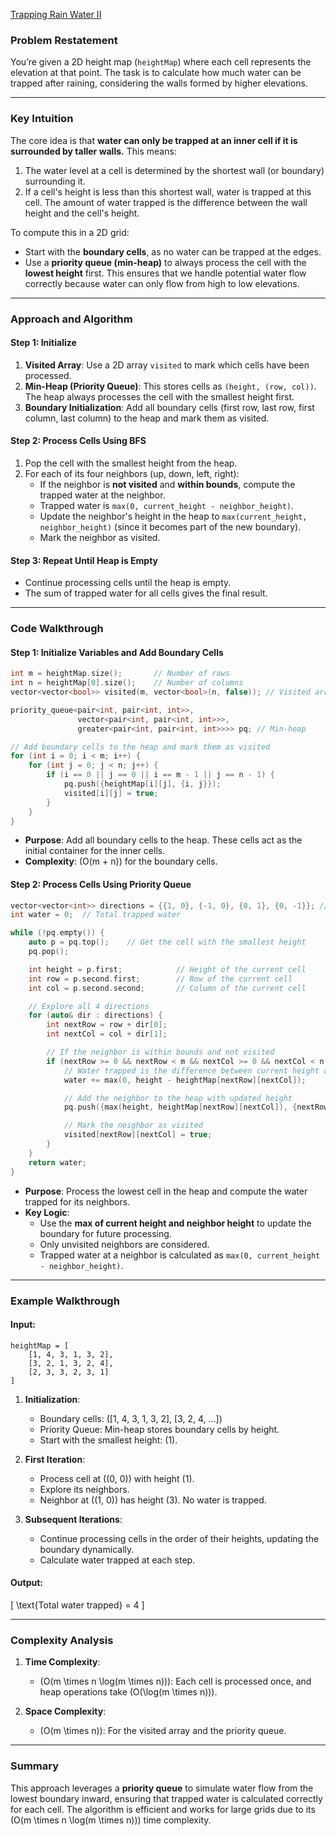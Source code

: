 [Trapping Rain Water II](https://leetcode.com/problems/trapping-rain-water-ii/description/)


### Problem Restatement
You’re given a 2D height map (`heightMap`) where each cell represents the elevation at that point. The task is to calculate how much water can be trapped after raining, considering the walls formed by higher elevations.

---

### Key Intuition

The core idea is that **water can only be trapped at an inner cell if it is surrounded by taller walls.** This means:
1. The water level at a cell is determined by the shortest wall (or boundary) surrounding it.
2. If a cell's height is less than this shortest wall, water is trapped at this cell. The amount of water trapped is the difference between the wall height and the cell's height.

To compute this in a 2D grid:
- Start with the **boundary cells**, as no water can be trapped at the edges.
- Use a **priority queue (min-heap)** to always process the cell with the **lowest height** first. This ensures that we handle potential water flow correctly because water can only flow from high to low elevations.

---

### Approach and Algorithm

#### Step 1: Initialize
1. **Visited Array**: Use a 2D array `visited` to mark which cells have been processed.
2. **Min-Heap (Priority Queue)**: This stores cells as `(height, (row, col))`. The heap always processes the cell with the smallest height first.
3. **Boundary Initialization**: Add all boundary cells (first row, last row, first column, last column) to the heap and mark them as visited.

#### Step 2: Process Cells Using BFS
1. Pop the cell with the smallest height from the heap.
2. For each of its four neighbors (up, down, left, right):
   - If the neighbor is **not visited** and **within bounds**, compute the trapped water at the neighbor.
   - Trapped water is `max(0, current_height - neighbor_height)`.
   - Update the neighbor's height in the heap to `max(current_height, neighbor_height)` (since it becomes part of the new boundary).
   - Mark the neighbor as visited.

#### Step 3: Repeat Until Heap is Empty
- Continue processing cells until the heap is empty.
- The sum of trapped water for all cells gives the final result.

---

### Code Walkthrough

#### Step 1: Initialize Variables and Add Boundary Cells
```cpp
int m = heightMap.size();       // Number of rows
int n = heightMap[0].size();    // Number of columns
vector<vector<bool>> visited(m, vector<bool>(n, false)); // Visited array

priority_queue<pair<int, pair<int, int>>, 
               vector<pair<int, pair<int, int>>>, 
               greater<pair<int, pair<int, int>>>> pq; // Min-heap

// Add boundary cells to the heap and mark them as visited
for (int i = 0; i < m; i++) {
    for (int j = 0; j < n; j++) {
        if (i == 0 || j == 0 || i == m - 1 || j == n - 1) {
            pq.push({heightMap[i][j], {i, j}});
            visited[i][j] = true;
        }
    }
}
```

- **Purpose**: Add all boundary cells to the heap. These cells act as the initial container for the inner cells.
- **Complexity**: \(O(m + n)\) for the boundary cells.

#### Step 2: Process Cells Using Priority Queue
```cpp
vector<vector<int>> directions = {{1, 0}, {-1, 0}, {0, 1}, {0, -1}}; // Directions for neighbors
int water = 0;  // Total trapped water

while (!pq.empty()) {
    auto p = pq.top();    // Get the cell with the smallest height
    pq.pop();

    int height = p.first;            // Height of the current cell
    int row = p.second.first;        // Row of the current cell
    int col = p.second.second;       // Column of the current cell

    // Explore all 4 directions
    for (auto& dir : directions) {
        int nextRow = row + dir[0];
        int nextCol = col + dir[1];

        // If the neighbor is within bounds and not visited
        if (nextRow >= 0 && nextRow < m && nextCol >= 0 && nextCol < n && !visited[nextRow][nextCol]) {
            // Water trapped is the difference between current height and neighbor's height
            water += max(0, height - heightMap[nextRow][nextCol]);

            // Add the neighbor to the heap with updated height
            pq.push({max(height, heightMap[nextRow][nextCol]), {nextRow, nextCol}});

            // Mark the neighbor as visited
            visited[nextRow][nextCol] = true;
        }
    }
    return water;
}
```

- **Purpose**: Process the lowest cell in the heap and compute the water trapped for its neighbors.
- **Key Logic**:
  - Use the **max of current height and neighbor height** to update the boundary for future processing.
  - Only unvisited neighbors are considered.
  - Trapped water at a neighbor is calculated as `max(0, current_height - neighbor_height)`.


---

### Example Walkthrough

#### Input:
```plaintext
heightMap = [
    [1, 4, 3, 1, 3, 2],
    [3, 2, 1, 3, 2, 4],
    [2, 3, 3, 2, 3, 1]
]
```

1. **Initialization**:
   - Boundary cells: \([1, 4, 3, 1, 3, 2], [3, 2, 4, ...]\)
   - Priority Queue: Min-heap stores boundary cells by height.
   - Start with the smallest height: \(1\).

2. **First Iteration**:
   - Process cell at \((0, 0)\) with height \(1\).
   - Explore its neighbors.
   - Neighbor at \((1, 0)\) has height \(3\). No water is trapped.

3. **Subsequent Iterations**:
   - Continue processing cells in the order of their heights, updating the boundary dynamically.
   - Calculate water trapped at each step.

#### Output:
\[
\text{Total water trapped} = 4
\]

---

### Complexity Analysis

1. **Time Complexity**:
   - \(O(m \times n \log(m \times n))\): Each cell is processed once, and heap operations take \(O(\log(m \times n))\).

2. **Space Complexity**:
   - \(O(m \times n)\): For the visited array and the priority queue.

---

### Summary
This approach leverages a **priority queue** to simulate water flow from the lowest boundary inward, ensuring that trapped water is calculated correctly for each cell. The algorithm is efficient and works for large grids due to its \(O(m \times n \log(m \times n))\) time complexity.
